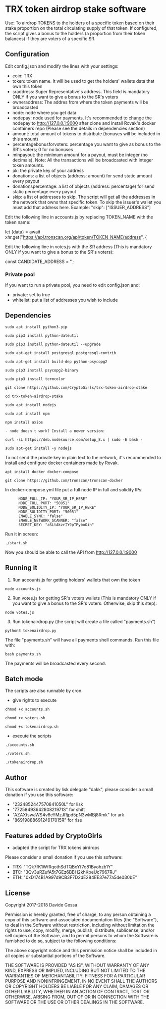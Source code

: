 # TRX token airdrop stake software

Use: To airdrop TOKENS to the holders of a specific token based on their stake proportion on the total circulating supply of that token. If configured, the script gives a bonus to the holders (a proportion from their token balances) if they are voters of a specific SR.

## Configuration
Edit config.json and modify the lines with your settings:

- coin: TRX
- token: token name. It will be used to get the holders' wallets data that own this token
- sraddress: Super Representative's address. This field is mandatory ONLY if you want to give a bonus to the SR's voters
- owneraddress: The addres from where the token payments will be broadcasted
- node: node where you get data
- nodepay: node used for payments. It's recommended to change the nodepay to http://127.0.0.1:9000 after clone and install Rovak's docker containers repo (Please see the details in dependencies section)
- amount: total amount of tokens to distribute (bonuses will be included in this amount)
- percentagebonusforvoters: percentage you want to give as bonus to the SR's voters; 0 for no bonuses
- minpayout: the minimum amount for a payout, must be integer (no decimals). Note: All the transactions will be broadcasted with integer token amounts.
- pk: the private key of your address
- donations: a list of objects (address: amount) for send static amount every payout
- donationspercentage: a list of objects (address: percentage) for send static percentage every payout
- skip: a list of addresses to skip. The script will get all the addresses in the network that owns that specific token. To skip the issuer's wallet you must add that address here. Example: "skip": ["ISSUER_ADDRESS"]

Edit the following line in accounts.js by replacing TOKEN_NAME with the token name:

let {data} = await xhr.get("https://api.tronscan.org/api/token/TOKEN_NAME/address", {

Edit the following line in votes.js with the SR address (This is mandatory ONLY if you want to give a bonus to the SR's voters):

const CANDIDATE_ADDRESS = '';



### Private pool
If you want to run a private pool, you need to edit config.json and:
- private: set to true
- whitelist: put a list of addresses you wish to include


## Dependencies
```
sudo apt install python3-pip

sudo pip3 install python-dateutil

sudo pip3 install python-dateutil --upgrade

sudo apt-get install postgresql postgresql-contrib

sudo apt-get install build-dep python-psycopg2

sudo pip3 install psycopg2-binary

sudo pip3 install termcolor

git clone https://github.com/CryptoGirls/trx-token-airdrop-stake

cd trx-token-airdrop-stake

sudo apt install nodejs

sudo apt install npm

npm install axios

- node doesn't work? Install a newer version:

curl -sL https://deb.nodesource.com/setup_8.x | sudo -E bash -

sudo apt-get install -y nodejs

```

To not send the private key in plain text to the network, it's recommended to install and configure docker containers made by Rovak.

```
apt install docker docker-compose

git clone https://github.com/tronscan/tronscan-docker

```

In docker-compose.yml file put a full node IP in full and solidity IPs:

```
      NODE_FULL_IP: "YOUR_SR_IP_HERE"
      NODE_FULL_PORT: "50051"
      NODE_SOLIDITY_IP: "YOUR_SR_IP_HERE"
      NODE_SOLIDITY_PORT: "50051"
      ENABLE_SYNC: "false"
      ENABLE_NETWORK_SCANNER: "false"
      SECRET_KEY: "aSLtAkzrIY9pTPyboOih"
```

Run it in screen:

```
./start.sh
```

Now you should be able to call the API from http://127.0.0.1:9000

## Running it

1. Run accounts.js for getting holders' wallets that own the token

```node accounts.js```

2. Run votes.js for getting SR's voters wallets (This is mandatory ONLY if you want to give a bonus to the SR's voters. Otherwise, skip this step):

```node votes.js```

3. Run tokenairdrop.py (the script will create a file called "payments.sh")

```python3 tokenairdrop.py```

The file "payments.sh" will have all payments shell commands. Run this file with:

```bash payments.sh```

The payments will be broadcasted every second.


## Batch mode

The scripts are also runnable by cron.

- give rights to execute

`chmod +x accounts.sh`

`chmod +x voters.sh`

`chmod +x tokenairdrop.sh`

- execute the scripts

`./accounts.sh`

`./voters.sh`

`./tokenairdrop.sh`


## Author
This software is created by lisk delegate "dakk", please consider a small donation if you
use this software: 
- "2324852447570841050L" for lisk
- "7725849364280821971S" for shift
- "AZAXtswaWS4v8eYMzJRjpd5pN3wMBj8Rmk" for ark
- "8691988869124917015R" for rise

## Features added by CryptoGirls
- adapted the script for TRX tokens airdrops

Please consider a small donation if you use this software:
- TRX: "TQk7fK1WfRqothSdTQBoYf7o81Byohzb1Y"
- BTC: "3Qv3uRZufA5t7GEz6BBH2khKbeUc7967RJ"
- ETH: "0xD174B1A997d9CB3F7D2dE284EE37e77a5de030bE"

## License
Copyright 2017-2018 Davide Gessa

Permission is hereby granted, free of charge, to any person obtaining a copy of this software and associated documentation files (the "Software"), to deal in the Software without restriction, including without limitation the rights to use, copy, modify, merge, publish, distribute, sublicense, and/or sell copies of the Software, and to permit persons to whom the Software is furnished to do so, subject to the following conditions:

The above copyright notice and this permission notice shall be included in all copies or substantial portions of the Software.

THE SOFTWARE IS PROVIDED "AS IS", WITHOUT WARRANTY OF ANY KIND, EXPRESS OR IMPLIED, INCLUDING BUT NOT LIMITED TO THE WARRANTIES OF MERCHANTABILITY, FITNESS FOR A PARTICULAR PURPOSE AND NONINFRINGEMENT. IN NO EVENT SHALL THE AUTHORS OR COPYRIGHT HOLDERS BE LIABLE FOR ANY CLAIM, DAMAGES OR OTHER LIABILITY, WHETHER IN AN ACTION OF CONTRACT, TORT OR OTHERWISE, ARISING FROM, OUT OF OR IN CONNECTION WITH THE SOFTWARE OR THE USE OR OTHER DEALINGS IN THE SOFTWARE.

